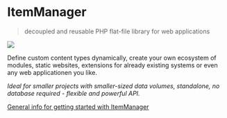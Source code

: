 # ItemManager 
> decoupled and reusable PHP flat-file library for web applications   

![](https://im.ehret-studio.com/tuts/data/uploads/im-banner.png)   

Define custom content types dynamically, create your own ecosystem of modules, static websites, extensions for already existing systems or even any web applicationen you like.   

_Ideal for smaller projects with smaller-sized data volumes, standalone, no database required - flexible and powerful API._

[General info for getting started with ItemManager](https://im.ehret-studio.com/tuts/)
